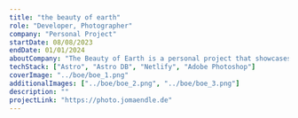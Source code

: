 ```yaml
---
title: "the beauty of earth"
role: "Developer, Photographer"
company: "Personal Project"
startDate: 08/08/2023
endDate: 01/01/2024
aboutCompany: "The Beauty of Earth is a personal project that showcases the beauty of our planet through landscape photography. All photos are taken by me."
techStack: ["Astro", "Astro DB", "Netlify", "Adobe Photoshop"]
coverImage: "../boe/boe_1.png"
additionalImages: ["../boe/boe_2.png", "../boe/boe_3.png"]
description: ""
projectLink: "https://photo.jomaendle.de"
---
```

